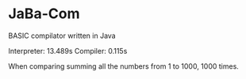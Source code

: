 # JaBa-Com
BASIC compilator written in Java

Interpreter: 13.489s
Compiler: 0.115s

When comparing summing all the numbers from 1 to 1000, 1000 times.
